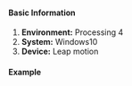 #### Basic Information
1. **Environment:** Processing 4
2. **System:** Windows10
3. **Device:** Leap motion

#### Example


